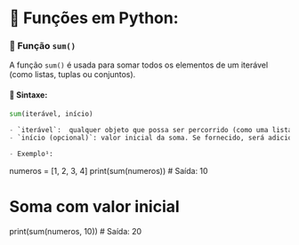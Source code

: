 # 📘 Funções em Python:

### 🧮 Função `sum()`

A função `sum()` é usada para somar todos os elementos de um iterável (como listas, tuplas ou conjuntos).

#### 📌 Sintaxe:
```python
sum(iterável, início)

- `iterável`:  qualquer objeto que possa ser percorrido (como uma lista de números).
- `início (opcional)`: valor inicial da soma. Se fornecido, será adicionado ao total.

- Exemplo¹:
```
numeros = [1, 2, 3, 4]
print(sum(numeros))  # Saída: 10

# Soma com valor inicial
print(sum(numeros, 10))  # Saída: 20
```